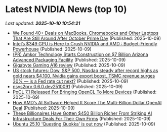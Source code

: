 # Latest NVIDIA News (top 10)
_Last updated: **2025-10-10 10:54:21**_

- [We Found 40+ Deals on MacBooks, Chromebooks and Other Laptops That Are Still Around After October Prime Day](https://www.cnet.com/deals/best-prime-day-laptop-deals-2025-10-09/) (Published: 2025-10-09)
- [Intel’s $349 GPU is Here to Crush NVIDIA and AMD : Budget-Friendly Powerhouse](https://www.geeky-gadgets.com/intel-pro-b50-gpu-review-budget-friendly-professional-gpu/) (Published: 2025-10-09)
- [(PR) Amkor Technology Starts Construction on $7 Billion Arizona Advanced Packaging Facility](https://www.techpowerup.com/341736/amkor-technology-starts-construction-on-usd-7-billion-arizona-advanced-packaging-facility) (Published: 2025-10-09)
- [Gigabyte Gaming A16 review](https://www.pcgamer.com/hardware/gaming-laptops/gigabyte-gaming-a16-gaming-laptop-review/) (Published: 2025-10-09)
- [US stock futures: Dow, S&P 500, Nasdaq steady after record highs as gold nears $4,100, Nvidia gains export boost, TSMC revenue surges 30% — is a Fed rate cut next?](https://economictimes.indiatimes.com/news/international/us/us-stock-market-futures-today-dow-sp-500-nasdaq-steady-after-record-highs-as-gold-nears-4100-nvidia-gains-export-boost-tsmc-revenue-surges-30-is-a-fed-rate-cut-next/articleshow/124412319.cms) (Published: 2025-10-09)
- [nsys2prv 0.6.0.dev2510091](https://pypi.org/project/nsys2prv/0.6.0.dev2510091/) (Published: 2025-10-09)
- [PoCL 7.1 Released For Bringing OpenCL To More Devices](https://www.phoronix.com/news/PoCL-7.1-Released) (Published: 2025-10-09)
- [How AMD’s AI Software Helped It Score The Multi-Billion Dollar OpenAI Deal](https://www.forbes.com/sites/richardnieva/2025/10/09/amd-openai-chip-software/) (Published: 2025-10-09)
- [These Billionaires Have Gotten $450 Billion Richer From Striking AI Infrastructure Deals For Their Own Firms](https://www.forbes.com/sites/phoebeliu/2025/10/09/-billionaires-oracle-openai-amd-nvidia-450-billion-richer-ai-infrastructure-deals/) (Published: 2025-10-09)
- [Ubuntu 25.10 'Questing Quokka' is out now](https://www.gamingonlinux.com/2025/10/ubuntu-25-10-questing-quokka-is-out-now/.) (Published: 2025-10-09)
